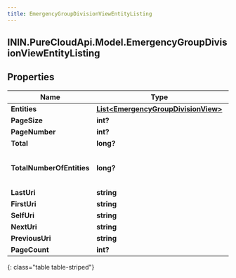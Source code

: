 ```yaml
---
title: EmergencyGroupDivisionViewEntityListing
---
```

## ININ.PureCloudApi.Model.EmergencyGroupDivisionViewEntityListing

## Properties

|Name | Type | Description | Notes|
|------------ | ------------- | ------------- | -------------|
| **Entities** | [**List&lt;EmergencyGroupDivisionView&gt;**](EmergencyGroupDivisionView.html) |  | [optional] |
| **PageSize** | **int?** |  | [optional] |
| **PageNumber** | **int?** |  | [optional] |
| **Total** | **long?** |  | [optional] |
| **TotalNumberOfEntities** | **long?** | The total organization-wide number of entities. | [optional] |
| **LastUri** | **string** |  | [optional] |
| **FirstUri** | **string** |  | [optional] |
| **SelfUri** | **string** |  | [optional] |
| **NextUri** | **string** |  | [optional] |
| **PreviousUri** | **string** |  | [optional] |
| **PageCount** | **int?** |  | [optional] |
{: class="table table-striped"}


